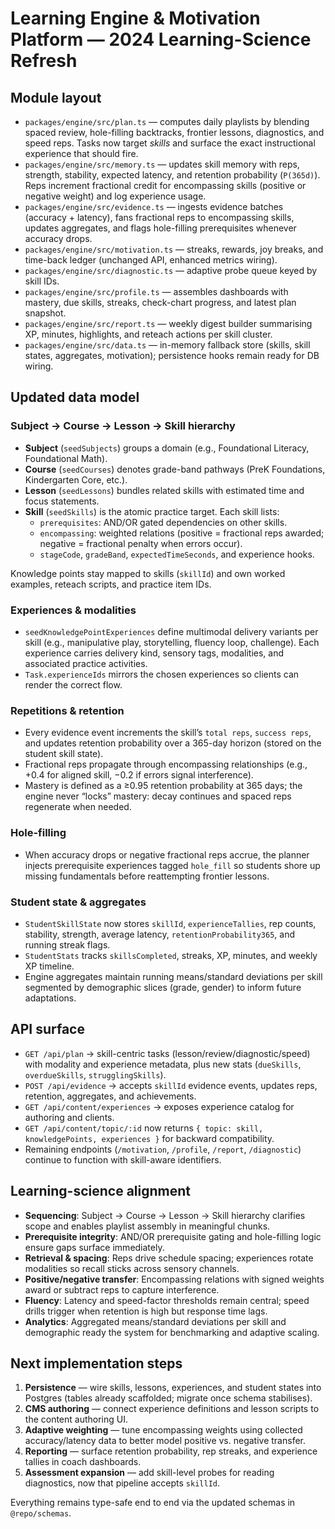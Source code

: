 # Learning Engine & Motivation Platform — 2024 Learning-Science Refresh

## Module layout
- `packages/engine/src/plan.ts` — computes daily playlists by blending spaced review, hole-filling backtracks, frontier lessons, diagnostics, and speed reps. Tasks now target *skills* and surface the exact instructional experience that should fire.
- `packages/engine/src/memory.ts` — updates skill memory with reps, strength, stability, expected latency, and retention probability (`P(365d)`). Reps increment fractional credit for encompassing skills (positive or negative weight) and log experience usage.
- `packages/engine/src/evidence.ts` — ingests evidence batches (accuracy + latency), fans fractional reps to encompassing skills, updates aggregates, and flags hole-filling prerequisites whenever accuracy drops.
- `packages/engine/src/motivation.ts` — streaks, rewards, joy breaks, and time-back ledger (unchanged API, enhanced metrics wiring).
- `packages/engine/src/diagnostic.ts` — adaptive probe queue keyed by skill IDs.
- `packages/engine/src/profile.ts` — assembles dashboards with mastery, due skills, streaks, check-chart progress, and latest plan snapshot.
- `packages/engine/src/report.ts` — weekly digest builder summarising XP, minutes, highlights, and reteach actions per skill cluster.
- `packages/engine/src/data.ts` — in-memory fallback store (skills, skill states, aggregates, motivation); persistence hooks remain ready for DB wiring.

## Updated data model
### Subject → Course → Lesson → Skill hierarchy
- **Subject** (`seedSubjects`) groups a domain (e.g., Foundational Literacy, Foundational Math).
- **Course** (`seedCourses`) denotes grade-band pathways (PreK Foundations, Kindergarten Core, etc.).
- **Lesson** (`seedLessons`) bundles related skills with estimated time and focus statements.
- **Skill** (`seedSkills`) is the atomic practice target. Each skill lists:
  - `prerequisites`: AND/OR gated dependencies on other skills.
  - `encompassing`: weighted relations (positive = fractional reps awarded; negative = fractional penalty when errors occur).
  - `stageCode`, `gradeBand`, `expectedTimeSeconds`, and experience hooks.

Knowledge points stay mapped to skills (`skillId`) and own worked examples, reteach scripts, and practice item IDs.

### Experiences & modalities
- `seedKnowledgePointExperiences` define multimodal delivery variants per skill (e.g., manipulative play, storytelling, fluency loop, challenge). Each experience carries delivery kind, sensory tags, modalities, and associated practice activities.
- `Task.experienceIds` mirrors the chosen experiences so clients can render the correct flow.

### Repetitions & retention
- Every evidence event increments the skill’s `total reps`, `success reps`, and updates retention probability over a 365-day horizon (stored on the student skill state).
- Fractional reps propagate through encompassing relationships (e.g., +0.4 for aligned skill, −0.2 if errors signal interference).
- Mastery is defined as a ≥0.95 retention probability at 365 days; the engine never “locks” mastery: decay continues and spaced reps regenerate when needed.

### Hole-filling
- When accuracy drops or negative fractional reps accrue, the planner injects prerequisite experiences tagged `hole_fill` so students shore up missing fundamentals before reattempting frontier lessons.

### Student state & aggregates
- `StudentSkillState` now stores `skillId`, `experienceTallies`, rep counts, stability, strength, average latency, `retentionProbability365`, and running streak flags.
- `StudentStats` tracks `skillsCompleted`, streaks, XP, minutes, and weekly XP timeline.
- Engine aggregates maintain running means/standard deviations per skill segmented by demographic slices (grade, gender) to inform future adaptations.

## API surface
- `GET /api/plan` → skill-centric tasks (lesson/review/diagnostic/speed) with modality and experience metadata, plus new stats (`dueSkills`, `overdueSkills`, `strugglingSkills`).
- `POST /api/evidence` → accepts `skillId` evidence events, updates reps, retention, aggregates, and achievements.
- `GET /api/content/experiences` → exposes experience catalog for authoring and clients.
- `GET /api/content/topic/:id` now returns `{ topic: skill, knowledgePoints, experiences }` for backward compatibility.
- Remaining endpoints (`/motivation`, `/profile`, `/report`, `/diagnostic`) continue to function with skill-aware identifiers.

## Learning-science alignment
- **Sequencing**: Subject → Course → Lesson → Skill hierarchy clarifies scope and enables playlist assembly in meaningful chunks.
- **Prerequisite integrity**: AND/OR prerequisite gating and hole-filling logic ensure gaps surface immediately.
- **Retrieval & spacing**: Reps drive schedule spacing; experiences rotate modalities so recall sticks across sensory channels.
- **Positive/negative transfer**: Encompassing relations with signed weights award or subtract reps to capture interference.
- **Fluency**: Latency and speed-factor thresholds remain central; speed drills trigger when retention is high but response time lags.
- **Analytics**: Aggregated means/standard deviations per skill and demographic ready the system for benchmarking and adaptive scaling.

## Next implementation steps
1. **Persistence** — wire skills, lessons, experiences, and student states into Postgres (tables already scaffolded; migrate once schema stabilises).
2. **CMS authoring** — connect experience definitions and lesson scripts to the content authoring UI.
3. **Adaptive weighting** — tune encompassing weights using collected accuracy/latency data to better model positive vs. negative transfer.
4. **Reporting** — surface retention probability, rep streaks, and experience tallies in coach dashboards.
5. **Assessment expansion** — add skill-level probes for reading diagnostics, now that pipeline accepts `skillId`.

Everything remains type-safe end to end via the updated schemas in `@repo/schemas`.
